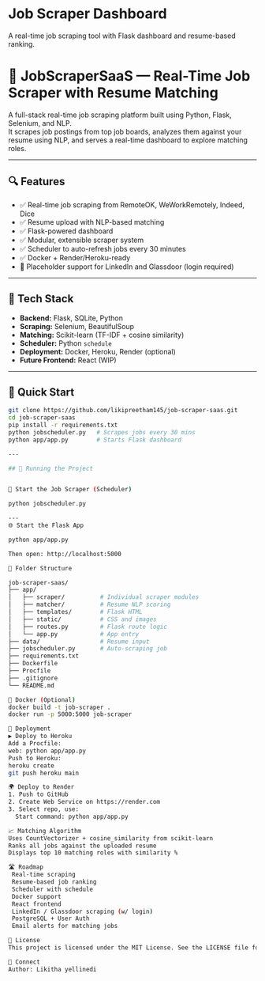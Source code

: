 # Job Scraper Dashboard
A real-time job scraping tool with Flask dashboard and resume-based ranking.
# 💼 JobScraperSaaS — Real-Time Job Scraper with Resume Matching

A full-stack real-time job scraping platform built using Python, Flask, Selenium, and NLP.  
It scrapes job postings from top job boards, analyzes them against your resume using NLP, and serves a real-time dashboard to explore matching roles.

---

## 🔍 Features

- ✅ Real-time job scraping from RemoteOK, WeWorkRemotely, Indeed, Dice
- ✅ Resume upload with NLP-based matching
- ✅ Flask-powered dashboard
- ✅ Modular, extensible scraper system
- ✅ Scheduler to auto-refresh jobs every 30 minutes
- ✅ Docker + Render/Heroku-ready
- 🚧 Placeholder support for LinkedIn and Glassdoor (login required)

---



## 🧰 Tech Stack

- **Backend:** Flask, SQLite, Python
- **Scraping:** Selenium, BeautifulSoup
- **Matching:** Scikit-learn (TF-IDF + cosine similarity)
- **Scheduler:** Python `schedule`
- **Deployment:** Docker, Heroku, Render (optional)
- **Future Frontend:** React (WIP)

---

## 🚀 Quick Start

```bash
git clone https://github.com/likipreetham145/job-scraper-saas.git
cd job-scraper-saas
pip install -r requirements.txt
python jobscheduler.py   # Scrapes jobs every 30 mins
python app/app.py        # Starts Flask dashboard

---

## 🚀 Running the Project


🔁 Start the Job Scraper (Scheduler)

python jobscheduler.py

---
🌐 Start the Flask App

python app/app.py

Then open: http://localhost:5000

📂 Folder Structure

job-scraper-saas/
├── app/
│   ├── scraper/          # Individual scraper modules
│   ├── matcher/          # Resume NLP scoring
│   ├── templates/        # Flask HTML
│   ├── static/           # CSS and images
│   ├── routes.py         # Flask route logic
│   └── app.py            # App entry
├── data/                 # Resume input
├── jobscheduler.py       # Auto-scraping job
├── requirements.txt
├── Dockerfile
├── Procfile
├── .gitignore
└── README.md

🐳 Docker (Optional)
docker build -t job-scraper .
docker run -p 5000:5000 job-scraper

🚀 Deployment
▶️ Deploy to Heroku
Add a Procfile:
web: python app/app.py
Push to Heroku:
heroku create
git push heroku main

🌍 Deploy to Render
1. Push to GitHub
2. Create Web Service on https://render.com
3. Select repo, use:
  Start command: python app/app.py

📈 Matching Algorithm
Uses CountVectorizer + cosine_similarity from scikit-learn
Ranks all jobs against the uploaded resume
Displays top 10 matching roles with similarity %

🛣️ Roadmap
 Real-time scraping
 Resume-based job ranking
 Scheduler with schedule
 Docker support
 React frontend
 LinkedIn / Glassdoor scraping (w/ login)
 PostgreSQL + User Auth
 Email alerts for matching jobs

📄 License
This project is licensed under the MIT License. See the LICENSE file for details.

🙌 Connect
Author: Likitha yellinedi


